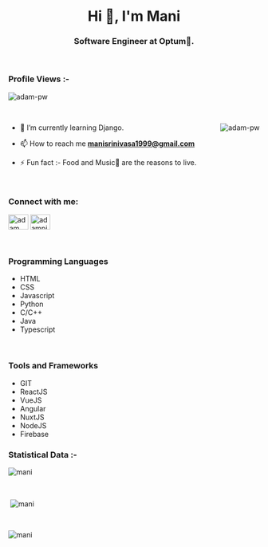 <h1 align="center">Hi 👋, I'm Mani</h1>
<h3 align="center">Software Engineer at Optum🌟.</h3>

<br>

<p align="right"> <h3>Profile Views :-</h3> <img src="https://profile-counter.glitch.me/%7Bmanisrinivasa1999%7D/count.svg"
    alt="adam-pw" /> 
  </p>

<br>

<p><img align="right" src="https://github.com/Adam-pw/Adam-pw/blob/main/animation_500_kxa883sd.gif" alt="adam-pw" /></p>


- 🌱 I’m currently learning Django.

- 📫 How to reach me **manisrinivasa1999@gmail.com**

- ⚡ Fun fact :- Food and Music🎵 are the reasons to live.

<br>

<h3 align="left">Connect with me:</h3>
<p align="left">
  <a href="https://www.linkedin.com/in/manisrinivasa/" target="blank"><img align="center"
      src="https://raw.githubusercontent.com/rahuldkjain/github-profile-readme-generator/master/src/images/icons/Social/linked-in-alt.svg"
      alt="adam pithewan" height="30" width="40" /></a>
 <a href="https://twitter.com/manisrinivasa3" target="blank"><img align="center"
      src="https://raw.githubusercontent.com/rahuldkjain/github-profile-readme-generator/master/src/images/icons/Social/twitter.svg"
      alt="adampithewan" height="30" width="40" /></a>
</p>

<br>

<h3 align="left">Programming Languages</h3>
<p align="left"> 
  <ul>
    <li>HTML</li>
    <li>CSS</li>
    <li>Javascript</li>
    <li>Python</li>
    <li>C/C++</li>
    <li>Java</li>
    <li>Typescript</li>
  </ul>
</p>
<br>

<h3 align="left">Tools and Frameworks</h3>
<p align="left"> 
  <ul>
    <li>GIT</li>
    <li>ReactJS</li>
    <li>VueJS</li>
    <li>Angular</li>
    <li>NuxtJS</li>
    <li>NodeJS</li>
    <li>Firebase</li>
  </ul>
</p>

<h3>Statistical Data :-</h3>
<p><img align="center"
    src="https://github-readme-stats.vercel.app/api/top-langs?username=manisrinivasa1999&show_icons=true&locale=en&bg_color=0d1117&text_color=ffffff&layout=compact"
    alt="mani" 
    bg_color=#808080/></p>

<br>

<p>&nbsp;<img align="center" src="https://github-readme-stats.vercel.app/api?username=manisrinivasa1999&show_icons=true&locale=en&bg_color=0d1117&text_color=ffffff&repo=convoychat"
    alt="mani" /></p>

<br>

<p><img align="center" src="https://github-readme-streak-stats.herokuapp.com/?user=manisrinivasa1999&theme=dark&background=0d1117&date_format=M%20j%5B%2C%20Y%5D" alt="mani" /></p>
      

